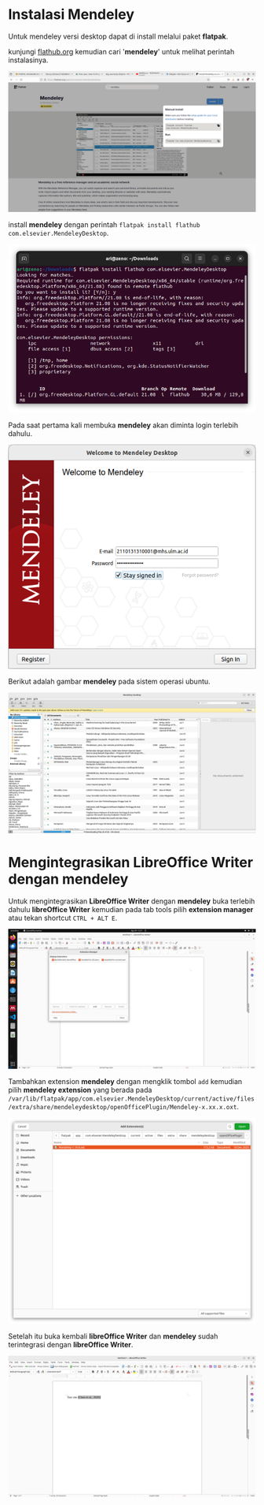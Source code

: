 # Instalasi Mendeley
Untuk mendeley versi desktop dapat di install melalui paket **flatpak**.

kunjungi [flathub.org](https://flathub.org) kemudian cari '**mendeley**' untuk melihat perintah instalasinya.

![Draw](img/mendeley/img_6.png)

install **mendeley** dengan perintah `flatpak install flathub com.elsevier.MendeleyDesktop`. 

![Draw](img/mendeley/img_7.png)


Pada saat pertama kali membuka **mendeley** akan diminta login terlebih dahulu.

![mendeley](img/mendeley/img_8.png)

Berikut adalah gambar **mendeley** pada sistem operasi ubuntu.

![mendeley](img/mendeley/img_9.png)

# Mengintegrasikan LibreOffice Writer dengan mendeley
Untuk mengintegrasikan **LibreOffice Writer** dengan **mendeley** buka terlebih dahulu **libreOffice Writer** kemudian pada tab tools pilih **extension manager** atau tekan shortcut `CTRL + ALT E`.

![mendeley](img/mendeley/img_10.png)

Tambahkan extension **mendeley** dengan mengklik tombol `add` kemudian pilih **mendeley extension** yang berada pada `/var/lib/flatpak/app/com.elsevier.MendeleyDesktop/current/active/files/extra/share/mendeleydesktop/openOfficePlugin/Mendeley-x.xx.x.oxt`.

![mendeley](img/mendeley/img_11.png)

Setelah itu buka kembali **libreOffice Writer** dan **mendeley** sudah terintegrasi dengan **libreOffice Writer**.

![mendeley](img/mendeley/img_12.png)
